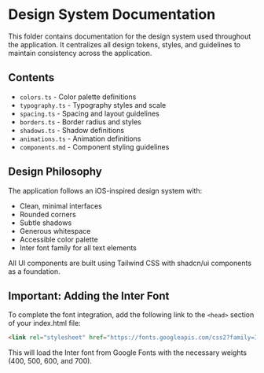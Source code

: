
# Design System Documentation

This folder contains documentation for the design system used throughout the application. It centralizes all design tokens, styles, and guidelines to maintain consistency across the application.

## Contents

- `colors.ts` - Color palette definitions
- `typography.ts` - Typography styles and scale
- `spacing.ts` - Spacing and layout guidelines
- `borders.ts` - Border radius and styles
- `shadows.ts` - Shadow definitions
- `animations.ts` - Animation definitions
- `components.md` - Component styling guidelines

## Design Philosophy

The application follows an iOS-inspired design system with:
- Clean, minimal interfaces
- Rounded corners
- Subtle shadows
- Generous whitespace
- Accessible color palette
- Inter font family for all text elements

All UI components are built using Tailwind CSS with shadcn/ui components as a foundation.

## Important: Adding the Inter Font

To complete the font integration, add the following link to the `<head>` section of your index.html file:

```html
<link rel="stylesheet" href="https://fonts.googleapis.com/css2?family=Inter:wght@400;500;600;700&display=swap">
```

This will load the Inter font from Google Fonts with the necessary weights (400, 500, 600, and 700).
